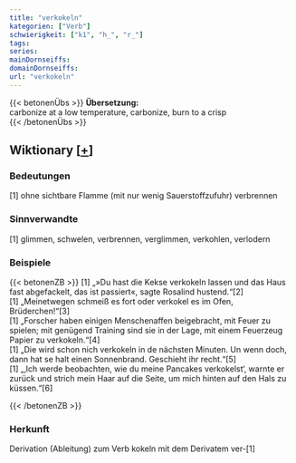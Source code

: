 ```yaml
---
title: "verkokeln"
kategorien: ["Verb"]
schwierigkeit: ["k1", "h_", "r_"]
tags:
series:
mainDornseiffs:
domainDornseiffs:
url: "verkokeln"
---
```


{{< betonenÜbs >}}
**Übersetzung:**  
carbonize at a low temperature, carbonize, burn to a crisp  
{{< /betonenÜbs >}}

## Wiktionary [[+](https://de.wiktionary.org/wiki/verkokeln)]

### Bedeutungen
[1] ohne sichtbare Flamme (mit nur wenig Sauerstoffzufuhr) verbrennen  

### Sinnverwandte
[1] glimmen, schwelen, verbrennen, verglimmen, verkohlen, verlodern  

### Beispiele
{{< betonenZB >}}
[1] „»Du hast die Kekse verkokeln lassen und das Haus fast abgefackelt, das ist passiert«, sagte Rosalind hustend.“[2]  
[1] „Meinetwegen schmeiß es fort oder verkokel es im Ofen, Brüderchen!“[3]  
[1] „Forscher haben einigen Menschenaffen beigebracht, mit Feuer zu spielen; mit genügend Training sind sie in der Lage, mit einem Feuerzeug Papier zu verkokeln.“[4]  
[1] „Die wird schon nich verkokeln in de nächsten Minuten. Un wenn doch, dann hat se halt einen Sonnenbrand. Geschieht ihr recht.“[5]  
[1] „‚Ich werde beobachten, wie du meine Pancakes verkokelst‘, warnte er zurück und strich mein Haar auf die Seite, um mich hinten auf den Hals zu küssen.“[6]  

{{< /betonenZB >}}
### Herkunft
Derivation (Ableitung) zum Verb kokeln mit dem Derivatem ver-[1]  


